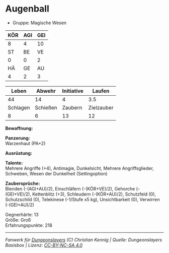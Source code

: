 # Augenball  
- Gruppe: Magische Wesen  

| KÖR | AGI | GEI |  
| --- | --- | --- |  
| 8   | 4   | 10  |
| ST  | BE  | VE  |  
| 0   | 0   | 2   |
| HÄ  | GE  | AU  |  
| 4   | 2   | 3   |


| Leben    | Abwehr   | Initiative | Laufen     |
| -------- | -------- | ---------- | ---------- |
| 44       | 14       | 4          | 3.5        |
| Schlagen | Schießen | Zaubern    | Zielzauber |
| 8        | 6        | 13         | 12         |

**Bewaffnung:**  


**Panzerung:**  
Warzenhaut (PA+2)

**Ausrüstung:**  


**Talente:**  
Mehrere Angriffe (+4), Antimagie, Dunkelsicht, Mehrere Angriffsglieder, Schweben, Wesen der Dunkelheit (Settingoption)

**Zaubersprüche:**  
Blenden (-(AGI+AU)/2), Einschläfern (-(KÖR+VE)/2), Gehorche (-(GEI+VE)/2), Kettenblitz (+3), Schleudern (-(KÖR+AU)/2), Schutzfeld (0), Schutzschild (0), Telekinese (-1/Stufe x5 kg), Unsichtbarkeit (0), Verwirren (-(GEI+AU)/2)

Gegnerhärte: 13  
Größe: Groß  
Erfahrungspunkte: 218  



___
*Fanwerk für [Dungeonslayers](https://www.dungeonslayers.net/) (C) Christian Kennig | Quelle: Dungeonslayers Basisbox | Lizenz: [CC-BY-NC-SA 4.0](https://creativecommons.org/licenses/by-nc-sa/4.0/deed.de)*